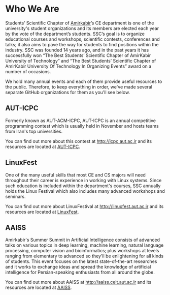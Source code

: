 # Who We Are

Students’ Scientific Chapter of [Amirkabir](https://aut.ac.ir)’s CE department is one of the university's student organizations and its members are elected each year by the vote of the department’s students. SSC’s goal is to organize educational courses and workshops, scientific contests, conferences and talks; it also aims to pave the way for students to find positions within the industry.
SSC was founded 14 years ago, and in the past years it has successfully won “The Best Students’ Scientific Chapter of AmirKabir University of Technology” and “The Best Students’ Scientific Chapter of AmirKabir University Of Technology In Organizing Events” award on a number of occasions.

We hold many annual events and each of them provide useful resources to the public. Therefore, to keep everything in order, we've made several separate GitHub organizations for them as you'll see below.


## AUT-ICPC
Formerly known as AUT-ACM-ICPC, AUT-ICPC is an annual competitive programming contest which is usually held in November and hosts teams from Iran's top universities. 

You can find out more about this contest at http://icpc.aut.ac.ir and its resources are located at [AUT-ICPC](https://github.com/aut-icpc).


## LinuxFest
One of the many useful skills that most CE and CS majors will need throughout their career is experience in working with Linux systems. Since such education is included within the department's courses, SSC annually holds the Linux Festival which also includes many advanced workshops and seminars. 

You can find out more about LinuxFestival at http://linuxfest.aut.ac.ir and its resources are located at [LinuxFest](https://github.com/linuxfestival).


## AAISS
Amirkabir's Summer Summit in Artificial Intelligence consists of advanced talks on various topics in deep learning, machine learning, natural language processing, computer vision and bioinformatics; plus workshops at levels ranging from elementary to advanced so they'll be enlightening for all kinds of students. This event focuses on the latest state-of-the-art researches and it works to exchange ideas and spread the knowledge of artificial intelligence for Persian-speaking enthusiasts from all around the globe. 

You can find out more about AAISS at http://aaiss.ceit.aut.ac.ir and its resources are located at [AAISS](https://github.com/AAISS).
